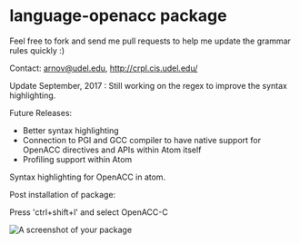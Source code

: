 # language-openacc package

Feel free to fork and send me pull requests to help me update the grammar rules quickly :)

Contact: arnov@udel.edu, http://crpl.cis.udel.edu/

Update September, 2017 : Still working on the regex to improve the syntax highlighting.

Future Releases:

- Better syntax highlighting
- Connection to PGI and GCC compiler to have native support for OpenACC directives and APIs within Atom itself
- Profiling support within Atom

Syntax highlighting for OpenACC in atom.

Post installation of package:

Press 'ctrl+shift+l' and select OpenACC-C


![A screenshot of your package](https://f.cloud.github.com/assets/69169/2290250/c35d867a-a017-11e3-86be-cd7c5bf3ff9b.gif)
